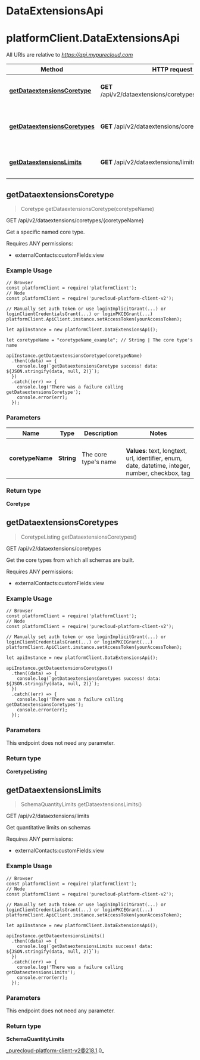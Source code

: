 # DataExtensionsApi

# platformClient.DataExtensionsApi

All URIs are relative to *https://api.mypurecloud.com*

| Method | HTTP request | Description |
| ------------- | ------------- | ------------- |
[**getDataextensionsCoretype**](DataExtensionsApi#getDataextensionsCoretype) | **GET** /api/v2/dataextensions/coretypes/{coretypeName} | Get a specific named core type.
[**getDataextensionsCoretypes**](DataExtensionsApi#getDataextensionsCoretypes) | **GET** /api/v2/dataextensions/coretypes | Get the core types from which all schemas are built.
[**getDataextensionsLimits**](DataExtensionsApi#getDataextensionsLimits) | **GET** /api/v2/dataextensions/limits | Get quantitative limits on schemas



## getDataextensionsCoretype

> Coretype getDataextensionsCoretype(coretypeName)


GET /api/v2/dataextensions/coretypes/{coretypeName}

Get a specific named core type.

Requires ANY permissions:

* externalContacts:customFields:view

### Example Usage

```{"language":"javascript"}
// Browser
const platformClient = require('platformClient');
// Node
const platformClient = require('purecloud-platform-client-v2');

// Manually set auth token or use loginImplicitGrant(...) or loginClientCredentialsGrant(...) or loginPKCEGrant(...)
platformClient.ApiClient.instance.setAccessToken(yourAccessToken);

let apiInstance = new platformClient.DataExtensionsApi();

let coretypeName = "coretypeName_example"; // String | The core type's name

apiInstance.getDataextensionsCoretype(coretypeName)
  .then((data) => {
    console.log(`getDataextensionsCoretype success! data: ${JSON.stringify(data, null, 2)}`);
  })
  .catch((err) => {
    console.log('There was a failure calling getDataextensionsCoretype');
    console.error(err);
  });
```

### Parameters


| Name | Type | Description  | Notes |
| ------------- | ------------- | ------------- | ------------- |
 **coretypeName** | **String** | The core type's name | <br />**Values**: text, longtext, url, identifier, enum, date, datetime, integer, number, checkbox, tag |

### Return type

**Coretype**


## getDataextensionsCoretypes

> CoretypeListing getDataextensionsCoretypes()


GET /api/v2/dataextensions/coretypes

Get the core types from which all schemas are built.

Requires ANY permissions:

* externalContacts:customFields:view

### Example Usage

```{"language":"javascript"}
// Browser
const platformClient = require('platformClient');
// Node
const platformClient = require('purecloud-platform-client-v2');

// Manually set auth token or use loginImplicitGrant(...) or loginClientCredentialsGrant(...) or loginPKCEGrant(...)
platformClient.ApiClient.instance.setAccessToken(yourAccessToken);

let apiInstance = new platformClient.DataExtensionsApi();

apiInstance.getDataextensionsCoretypes()
  .then((data) => {
    console.log(`getDataextensionsCoretypes success! data: ${JSON.stringify(data, null, 2)}`);
  })
  .catch((err) => {
    console.log('There was a failure calling getDataextensionsCoretypes');
    console.error(err);
  });
```

### Parameters

This endpoint does not need any parameter.

### Return type

**CoretypeListing**


## getDataextensionsLimits

> SchemaQuantityLimits getDataextensionsLimits()


GET /api/v2/dataextensions/limits

Get quantitative limits on schemas

Requires ANY permissions:

* externalContacts:customFields:view

### Example Usage

```{"language":"javascript"}
// Browser
const platformClient = require('platformClient');
// Node
const platformClient = require('purecloud-platform-client-v2');

// Manually set auth token or use loginImplicitGrant(...) or loginClientCredentialsGrant(...) or loginPKCEGrant(...)
platformClient.ApiClient.instance.setAccessToken(yourAccessToken);

let apiInstance = new platformClient.DataExtensionsApi();

apiInstance.getDataextensionsLimits()
  .then((data) => {
    console.log(`getDataextensionsLimits success! data: ${JSON.stringify(data, null, 2)}`);
  })
  .catch((err) => {
    console.log('There was a failure calling getDataextensionsLimits');
    console.error(err);
  });
```

### Parameters

This endpoint does not need any parameter.

### Return type

**SchemaQuantityLimits**


_purecloud-platform-client-v2@218.1.0_
